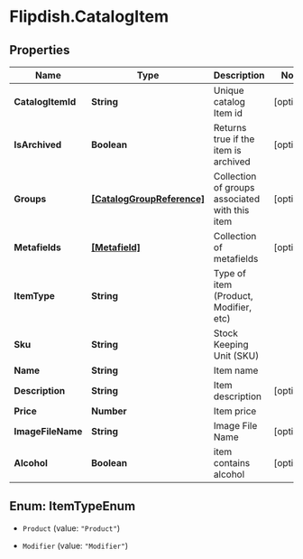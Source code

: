 # Flipdish.CatalogItem

## Properties

Name | Type | Description | Notes
------------ | ------------- | ------------- | -------------
**CatalogItemId** | **String** | Unique catalog Item id | [optional] 
**IsArchived** | **Boolean** | Returns true if the item is archived | [optional] 
**Groups** | [**[CatalogGroupReference]**](CatalogGroupReference.md) | Collection of groups associated with this item | [optional] 
**Metafields** | [**[Metafield]**](Metafield.md) | Collection of metafields | [optional] 
**ItemType** | **String** | Type of item (Product, Modifier, etc) | 
**Sku** | **String** | Stock Keeping Unit (SKU) | 
**Name** | **String** | Item name | 
**Description** | **String** | Item description | [optional] 
**Price** | **Number** | Item price | 
**ImageFileName** | **String** | Image File Name | [optional] 
**Alcohol** | **Boolean** | item contains alcohol | [optional] 



## Enum: ItemTypeEnum


* `Product` (value: `"Product"`)

* `Modifier` (value: `"Modifier"`)




